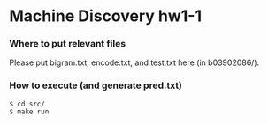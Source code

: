 # Machine Discovery hw1-1


### Where to put relevant files

Please put bigram.txt, encode.txt, and test.txt here (in b03902086/).

### How to execute (and generate pred.txt)

```
$ cd src/
$ make run
```
